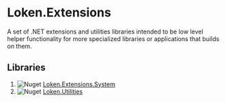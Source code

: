 # Loken.Extensions

A set of .NET extensions and utilities libraries intended to be low level helper functionality for more specialized libraries or applications that builds on them.

## Libraries

1. ![Nuget](https://img.shields.io/nuget/v/Loken.Extensions.System) [Loken.Extensions.System](Extensions.System/README.md)
1. ![Nuget](https://img.shields.io/nuget/v/Loken.Utilities) [Loken.Utilities](Utilities/README.md)
